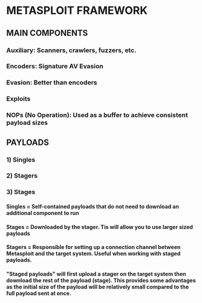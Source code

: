 # METASPLOIT FRAMEWORK

## MAIN COMPONENTS

### Auxiliary: Scanners, crawlers, fuzzers, etc.

### Encoders: Signature AV Evasion

### Evasion: Better than encoders

### Exploits

### NOPs (No Operation): Used as a buffer to achieve consistent payload sizes

## PAYLOADS

### 1) Singles

### 2) Stagers

### 3) Stages

#### Singles = Self-contained payloads that do not need to download an additional component to run

#### Stages = Downloaded by the stager. Tis will allow you to use larger sized payloads

#### Stagers = Responsible for setting up a connection channel between Metasploit and the target system. Useful when working with staged payloads.

#### "Staged payloads" will first upload a stager on the target system then download the rest of the payload (stage). This provides some advantages as the initial size of the payload will be relatively small compared to the full payload sent at once.

